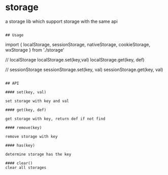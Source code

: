 # storage
a storage lib which support storage with the same api

```

## Usage

```
 import { localStorage, sessionStorage, nativeStorage, cookieStorage, wxStorage } from './storage'
 
 // localStorage
 localStorage.set(key,val) 
 localStorage.get(key, def)
 
 // sessionStorage
 sessionStorage.set(key, val)
 sessionStorage.get(key, val)
 
```

## API

#### set(key, val)

set storage with key and val

#### get(key, def)

get storage with key, return def if not find

#### remove(key)

remove storage with key

#### has(key)

determine storage has the key

#### clear()
clear all storages